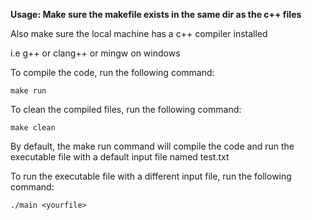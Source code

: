 **Usage: Make sure the makefile exists in the same dir as the c++ files**

Also make sure the local machine has a c++ compiler installed

i.e g++ or clang++ or mingw on windows

To compile the code, run the following command:
```
make run
```
To clean the compiled files, run the following command:
```
make clean
```
By default, the make run command will compile the code and run the executable file with a default input file named test.txt

To run the executable file with a different input file, run the following command:
```
./main <yourfile>
```